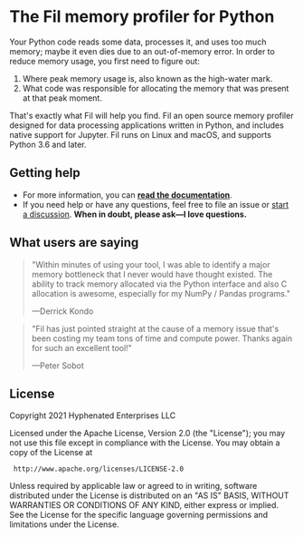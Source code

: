 # The Fil memory profiler for Python

Your Python code reads some data, processes it, and uses too much memory; maybe it even dies due to an out-of-memory error.
In order to reduce memory usage, you first need to figure out:

1. Where peak memory usage is, also known as the high-water mark.
2. What code was responsible for allocating the memory that was present at that peak moment.

That's exactly what Fil will help you find.
Fil an open source memory profiler designed for data processing applications written in Python, and includes native support for Jupyter.
Fil runs on Linux and macOS, and supports Python 3.6 and later.

## Getting help

* For more information, you can **[read the documentation](https://pythonspeed.com/fil/docs/)**.
* If you need help or have any questions, feel free to file an issue or [start a discussion](https://github.com/pythonspeed/filprofiler/discussions).
**When in doubt, please ask—I love questions.**

## What users are saying

> "Within minutes of using your tool, I was able to identify a major memory bottleneck that I never would have thought existed.  The ability to track memory allocated via the Python interface and also C allocation is awesome, especially for my NumPy / Pandas programs."
> 
> —Derrick Kondo

> "Fil has just pointed straight at the cause of a memory issue that's been costing my team tons of time and compute power. Thanks again for such an excellent tool!"
>
> —Peter Sobot

## License

Copyright 2021 Hyphenated Enterprises LLC

Licensed under the Apache License, Version 2.0 (the "License");
you may not use this file except in compliance with the License.
You may obtain a copy of the License at

     http://www.apache.org/licenses/LICENSE-2.0

Unless required by applicable law or agreed to in writing, software
distributed under the License is distributed on an "AS IS" BASIS,
WITHOUT WARRANTIES OR CONDITIONS OF ANY KIND, either express or implied.
See the License for the specific language governing permissions and
limitations under the License.
